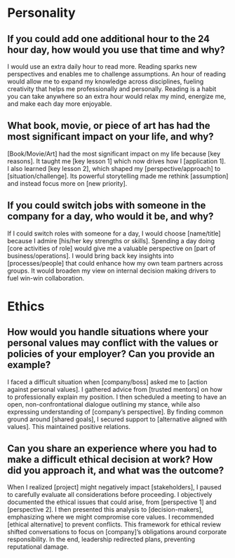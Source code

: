 # Personality
## If you could add one additional hour to the 24 hour day, how would you use that time and why?
I would use an extra daily hour to read more. Reading sparks new perspectives and enables me to challenge assumptions. An hour of reading would allow me to expand my knowledge across disciplines, fueling creativity that helps me professionally and personally. Reading is a habit you can take anywhere so an extra hour would relax my mind, energize me, and make each day more enjoyable.

## What book, movie, or piece of art has had the most significant impact on your life, and why?
[Book/Movie/Art] had the most significant impact on my life because [key reasons]. It taught me [key lesson 1] which now drives how I [application 1]. I also learned [key lesson 2], which shaped my [perspective/approach] to [situation/challenge]. Its powerful storytelling made me rethink [assumption] and instead focus more on [new priority].

## If you could switch jobs with someone in the company for a day, who would it be, and why?
If I could switch roles with someone for a day, I would choose [name/title] because I admire [his/her key strengths or skills]. Spending a day doing [core activities of role] would give me a valuable perspective on [part of business/operations]. I would bring back key insights into [processes/people] that could enhance how my own team partners across groups. It would broaden my view on internal decision making drivers to fuel win-win collaboration.

# Ethics
## How would you handle situations where your personal values may conflict with the values or policies of your employer? Can you provide an example?
I faced a difficult situation when [company/boss] asked me to [action against personal values]. I gathered advice from [trusted mentors] on how to professionally explain my position. I then scheduled a meeting to have an open, non-confrontational dialogue outlining my stance, while also expressing understanding of [company’s perspective]. By finding common ground around [shared goals], I secured support to [alternative aligned with values]. This maintained positive relations.

## Can you share an experience where you had to make a difficult ethical decision at work? How did you approach it, and what was the outcome?
When I realized [project] might negatively impact [stakeholders], I paused to carefully evaluate all considerations before proceeding. I objectively documented the ethical issues that could arise, from [perspective 1] and [perspective 2]. I then presented this analysis to [decision-makers], emphasizing where we might compromise core values. I recommended [ethical alternative] to prevent conflicts. This framework for ethical review shifted conversations to focus on [company]’s obligations around corporate responsibility. In the end, leadership redirected plans, preventing reputational damage.


